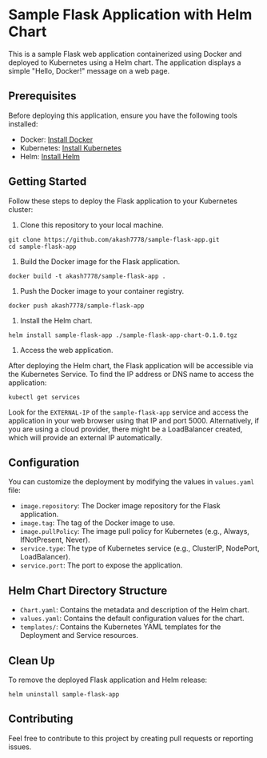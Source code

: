 Sample Flask Application with Helm Chart
========================================

This is a sample Flask web application containerized using Docker and deployed to Kubernetes using a Helm chart. The application displays a simple "Hello, Docker!" message on a web page.

Prerequisites
-------------

Before deploying this application, ensure you have the following tools installed:

-   Docker: [Install Docker](https://docs.docker.com/get-docker/)
-   Kubernetes: [Install Kubernetes](https://kubernetes.io/docs/tasks/tools/install-kubectl/)
-   Helm: [Install Helm](https://helm.sh/docs/intro/install/)

Getting Started
---------------

Follow these steps to deploy the Flask application to your Kubernetes cluster:

1.  Clone this repository to your local machine.


```
git clone https://github.com/akash7778/sample-flask-app.git
cd sample-flask-app
```

1.  Build the Docker image for the Flask application.


```
docker build -t akash7778/sample-flask-app .
```

1.  Push the Docker image to your container registry.


```
docker push akash7778/sample-flask-app
```

1.  Install the Helm chart.


```
helm install sample-flask-app ./sample-flask-app-chart-0.1.0.tgz
```

1.  Access the web application.

After deploying the Helm chart, the Flask application will be accessible via the Kubernetes Service. To find the IP address or DNS name to access the application:


```
kubectl get services
```

Look for the `EXTERNAL-IP` of the `sample-flask-app` service and access the application in your web browser using that IP and port 5000. Alternatively, if you are using a cloud provider, there might be a LoadBalancer created, which will provide an external IP automatically.

Configuration
-------------

You can customize the deployment by modifying the values in `values.yaml` file:

-   `image.repository`: The Docker image repository for the Flask application.
-   `image.tag`: The tag of the Docker image to use.
-   `image.pullPolicy`: The image pull policy for Kubernetes (e.g., Always, IfNotPresent, Never).
-   `service.type`: The type of Kubernetes service (e.g., ClusterIP, NodePort, LoadBalancer).
-   `service.port`: The port to expose the application.

Helm Chart Directory Structure
------------------------------

-   `Chart.yaml`: Contains the metadata and description of the Helm chart.
-   `values.yaml`: Contains the default configuration values for the chart.
-   `templates/`: Contains the Kubernetes YAML templates for the Deployment and Service resources.

Clean Up
--------

To remove the deployed Flask application and Helm release:


```
helm uninstall sample-flask-app
```

Contributing
------------

Feel free to contribute to this project by creating pull requests or reporting issues.
